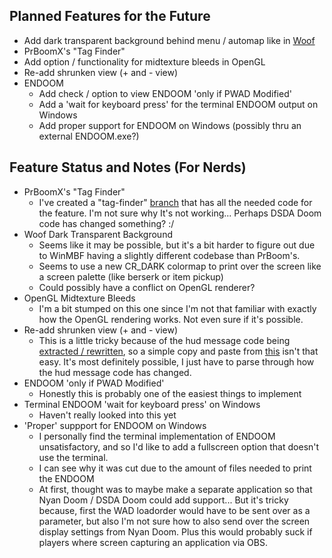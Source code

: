 ## Planned Features for the Future
- Add dark transparent background behind menu / automap like in [Woof](https://github.com/fabiangreffrath/woof)
- PrBoomX's "Tag Finder"
- Add option / functionality for midtexture bleeds in OpenGL
- Re-add shrunken view (+ and - view)
- ENDOOM
  - Add check / option to view ENDOOM 'only if PWAD Modified'
  - Add a 'wait for keyboard press' for the terminal ENDOOM output on Windows
  - Add proper support for ENDOOM on Windows (possibly thru an external ENDOOM.exe?)

## Feature Status and Notes (For Nerds)
- PrBoomX's "Tag Finder"
  - I've created a "tag-finder" [branch](https://github.com/andrikpowell/nyan-doom/tree/tag-finder) that has all the needed code for the feature. I'm not sure why It's not working... Perhaps DSDA Doom code has changed something? :/
- Woof Dark Transparent Background
  - Seems like it may be possible, but it's a bit harder to figure out due to WinMBF having a slightly different codebase than PrBoom's.
  - Seems to use a new CR_DARK colormap to print over the screen like a screen palette (like berserk or item pickup)
  - Could possibly have a conflict on OpenGL renderer?
- OpenGL Midtexture Bleeds
  - I'm a bit stumped on this one since I'm not that familiar with exactly how the OpenGL rendering works. Not even sure if it's possible.
- Re-add shrunken view (+ and - view)
  - This is a little tricky because of the hud message code being [extracted / rewritten](https://github.com/kraflab/dsda-doom/commit/58cdb8b0d8b3fe2762c922aa2c66594c2040de09), so a simple copy and paste from [this](https://github.com/kraflab/dsda-doom/commit/697ccec56e4fefa1376097d2cc632963cb2b56e5) isn't that easy. It's most definitely possible, I just have to parse through how the hud message code has changed.
- ENDOOM 'only if PWAD Modified'
  - Honestly this is probably one of the easiest things to implement
- Terminal ENDOOM 'wait for keyboard press' on Windows
  - Haven't really looked into this yet
- 'Proper' suppport for ENDOOM on Windows
  - I personally find the terminal implementation of ENDOOM unsatisfactory, and so I'd like to add a fullscreen option that doesn't use the terminal.
  - I can see why it was cut due to the amount of files needed to print the ENDOOM
  - At first, thought was to maybe make a separate application so that Nyan Doom / DSDA Doom could add support... But it's tricky because, first the WAD loadorder would have to be sent over as a parameter, but also I'm not sure how to also send over the screen display settings from Nyan Doom. Plus this would probably suck if players where screen capturing an application via OBS.
